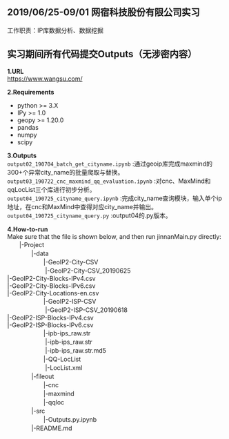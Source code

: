 ## 2019/06/25-09/01 网宿科技股份有限公司实习
工作职责：IP库数据分析、数据挖掘
## 实习期间所有代码提交Outputs（无涉密内容）

**1.URL**  
https://www.wangsu.com/

**2.Requirements**  
- python >= 3.X  
- IPy >= 1.0  
- geopy >= 1.20.0   
- pandas  
- numpy  
- scipy  

**3.Outputs**  
    `output02_190704_batch_get_cityname.ipynb` :通过geoip库完成maxmind的300+个异常city_name的批量爬取与替换。  
    `output03_190722_cnc_maxmind_qq_evaluation.ipynb` :对cnc、MaxMind和qqLocList三个库进行初步分析。  
    `output04_190725_cityname_query.ipynb` :完成city_name查询模块，输入单个ip地址，在cnc和MaxMind中查得对应city_name并输出。  
    `output04_190725_cityname_query.py` :output04的.py版本。  

**4.How-to-run**  
Make sure that the file is shown below, and then run jinnanMain.py directly:  
　　|-Project  
　　　　|-data  
　　　　　　|-GeoIP2-City-CSV  
　　　　　　    |-GeoIP2-City-CSV_20190625  
                  |-GeoIP2-City-Blocks-IPv4.csv  
                  |-GeoIP2-City-Blocks-IPv6.csv  
                  |-GeoIP2-City-Locations-en.csv  
　　　　　　|-GeoIP2-ISP-CSV  
　　　　　　    |-GeoIP2-ISP-CSV_20190618  
                  |-GeoIP2-ISP-Blocks-IPv4.csv  
                  |-GeoIP2-ISP-Blocks-IPv6.csv  
　　　　　　|-ipb-ips_raw.str  
　　　　　　    |-ipb-ips_raw.str  
　　　　　　    |-ipb-ips_raw.str.md5  
　　　　　　|-QQ-LocList  
　　　　　　    |-LocList.xml   
　　　　|-fileout  
　　　　　　|-cnc  
　　　　　　|-maxmind  
　　　　　　|-qqloc  
　　　　|-src  
　　　　　　|-Outputs.py\.ipynb  
　　　　|-README.md  
